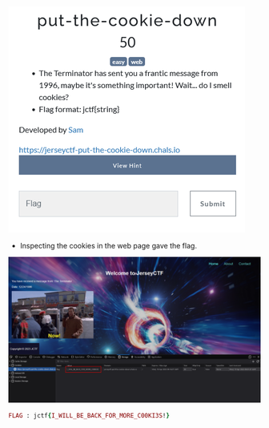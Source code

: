 ![](../Images/Pasted%20image%2020230419150134.png)

- Inspecting the cookies in the web page gave the flag.

![](../Images/Pasted%20image%2020230419143426.png)

```ruby
FLAG : jctf{I_WILL_BE_BACK_FOR_MORE_C00KI3S!}
```

